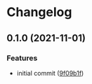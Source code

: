 # Changelog

## 0.1.0 (2021-11-01)


### Features

* initial commit ([9f09b1f](https://www.github.com/Mesteery/y4m/commit/9f09b1f3ebff6263de9fc8951d6b10235a1593a8))
